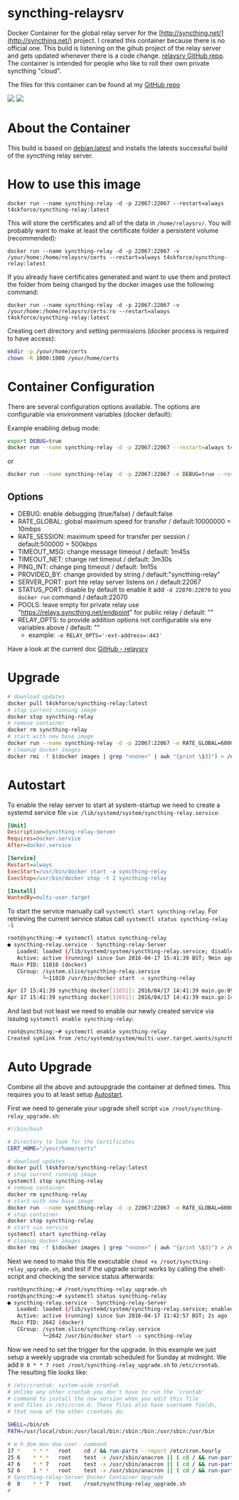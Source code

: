 # syncthing-relaysrv
Docker Container for the global relay server for the [http://syncthing.net/](http://syncthing.net/) project. I created this container because there is no official one. This build is listening on the gihub project of the relay server and gets updated whenever there is a code change. [relaysrv GitHub repo](https://github.com/syncthing/relaysrv). The container is intended for people who like to roll their own private syncthing "cloud".

The files for this container can be found at my [GitHub repo](https://github.com/t4skforce/syncthing-relay)

[![](https://images.microbadger.com/badges/image/t4skforce/syncthing-relay.svg)](http://microbadger.com/images/t4skforce/syncthing-relay "Get your own image badge on microbadger.com") [![](https://images.microbadger.com/badges/version/t4skforce/syncthing-relay.svg)](http://microbadger.com/images/t4skforce/syncthing-relay "Get your own version badge on microbadger.com")

# About the Container

This build is based on [debian:latest](https://hub.docker.com/_/debian/) and installs the latests successful build of the syncthing relay server.

# How to use this image

`docker run --name syncthing-relay -d -p 22067:22067 --restart=always t4skforce/syncthing-relay:latest`

This will store the certificates and all of the data in `/home/relaysrv/`. You will probably want to make at least the certificate folder a persistent volume (recommended):

`docker run --name syncthing-relay -d -p 22067:22067 -v /your/home:/home/relaysrv/certs --restart=always t4skforce/syncthing-relay:latest`

If you already have certificates generated and want to use them and protect the folder from being changed by the docker images use the following command:

`docker run --name syncthing-relay -d -p 22067:22067 -v /your/home:/home/relaysrv/certs:ro --restart=always t4skforce/syncthing-relay:latest`

Creating cert directory and setting permissions (docker process is required to have access):
```bash
mkdir -p /your/home/certs
chown -R 1000:1000 /your/home/certs
```

# Container Configuration

There are several configuration options available. The options are configurable via environment variables (docker default):

Example enabling debug mode:
```bash
export DEBUG=true
docker run --name syncthing-relay -d -p 22067:22067 --restart=always t4skforce/syncthing-relay:latest
```

or

```bash
docker run --name syncthing-relay -d -p 22067:22067 -e DEBUG=true --restart=always t4skforce/syncthing-relay:latest
```

## Options

* DEBUG: enable debugging (true/false) / default:false
* RATE_GLOBAL: global maximum speed for transfer / default:10000000 = 10mbps
* RATE_SESSION: maximum speed for transfer per session / default:500000 = 500kbps
* TIMEOUT_MSG: change message timeout / default: 1m45s
* TIMEOUT_NET: change net timeout / default: 3m30s
* PING_INT: change ping timeout / default: 1m15s
* PROVIDED_BY: change provided by string / default:"syncthing-relay"
* SERVER_PORT: port hte relay server listens on / default:22067
* STATUS_PORT: disable by default to enable it add `-d 22070:22070` to you `docker run` command  / default:22070
* POOLS: leave empty for private relay use "https://relays.syncthing.net/endpoint" for public relay / default: ""
* RELAY_OPTS: to provide addition options not configurable via env variables above / default: ""
  - example: `-e RELAY_OPTS='-ext-address=:443'`

Have a look at the current doc [GitHub - relaysrv](https://github.com/syncthing/relaysrv/blob/master/README.md)

# Upgrade
```bash
# download updates
docker pull t4skforce/syncthing-relay:latest
# stop current running image
docker stop syncthing-relay
# remove container
docker rm syncthing-relay
# start with new base image
docker run --name syncthing-relay -d -p 22067:22067 -e RATE_GLOBAL=6000000 -e RATE_SESSION=1000000 -v /your/home:/home/relaysrv/certs:ro --restart=always t4skforce/syncthing-relay:latest
# cleanup docker images
docker rmi -f $(docker images | grep "<none>" | awk "{print \$3}") > /dev/null 2>&1
```

# Autostart
To enable the relay server to start at system-startup we need to create a systemd service file `vim /lib/systemd/system/syncthing-relay.service`:

```ini
[Unit]
Description=Syncthing-relay-Server
Requires=docker.service
After=docker.service

[Service]
Restart=always
ExecStart=/usr/bin/docker start -a syncthing-relay
ExecStop=/usr/bin/docker stop -t 2 syncthing-relay

[Install]
WantedBy=multi-user.target
```

To start the service manually call `systemctl start syncthing-relay`. For retrieving the current service status call `systemctl status syncthing-relay -l`

```bash
root@syncthing:~# systemctl status syncthing-relay
● syncthing-relay.service - Syncthing-relay-Server
   Loaded: loaded (/lib/systemd/system/syncthing-relay.service; disabled)
   Active: active (running) since Sun 2016-04-17 15:41:39 BST; 9min ago
 Main PID: 11010 (docker)
   CGroup: /system.slice/syncthing-relay.service
           └─11010 /usr/bin/docker start -a syncthing-relay

Apr 17 15:41:39 syncthing docker[11651]: 2016/04/17 14:41:39 main.go:89: Connection limit 838860
Apr 17 15:41:39 syncthing docker[11651]: 2016/04/17 14:41:39 main.go:147: URI: relay://0.0.0.0:22067/?id=<your server id>&pingInterval=1m15s&networkTimeout=3m30s&sessionLimitBps=1000000&globalLimitBps=6000000&statusAddr=&providedBy=syncthing-relay

```

And last but not least we need to enable our newly created service via issuing `systemctl enable syncthing-relay`:
```bash
root@syncthing:~# systemctl enable syncthing-relay
Created symlink from /etc/systemd/system/multi-user.target.wants/syncthing-relay.service to /lib/systemd/system/syncthing-relay.service.
```

# Auto Upgrade
Combine all the above and autoupgrade the container at defined times. This requires you to at least setup [Autostart](#autostart).

First we need to generate your upgrade shell script `vim /root/syncthing-relay_upgrade.sh`:

```bash
#!/bin/bash

# Directory to look for the Certificates
CERT_HOME="/your/home/certs"

# download updates
docker pull t4skforce/syncthing-relay:latest
# stop current running image
systemctl stop syncthing-relay
# remove container
docker rm syncthing-relay
# start with new base image
docker run --name syncthing-relay -d -p 22067:22067 -e RATE_GLOBAL=6000000 -e RATE_SESSION=1000000 -v ${CERT_HOME}:/home/relaysrv/certs:ro --restart=always t4skforce/syncthing-relay:latest
# stop container
docker stop syncthing-relay
# start via service
systemctl start syncthing-relay
# cleanup docker images
docker rmi -f $(docker images | grep "<none>" | awk "{print \$3}") > /dev/null 2>&1
```

Next we need to make this file executable `chmod +x /root/syncthing-relay_upgrade.sh`, and test if the upgrade script works by calling the shell-script and checking the service status afterwards:
```bash
root@syncthing:~# /root/syncthing-relay_upgrade.sh
root@syncthing:~# systemctl status syncthing-relay
● syncthing-relay.service - Syncthing-relay-Server
   Loaded: loaded (/lib/systemd/system/syncthing-relay.service; enabled)
   Active: active (running) since Sun 2016-04-17 11:42:57 BST; 2s ago
 Main PID: 2642 (docker)
   CGroup: /system.slice/syncthing-relay.service
           └─2642 /usr/bin/docker start -a syncthing-relay
```

Now we need to set the trigger for the upgrade. In this example we just setup a weekly upgrade via crontab scheduled for Sunday at midnight. We add `0 0 * * 7 root /root/syncthing-relay_upgrade.sh` to `/etc/crontab`. The resulting file looks like:

```bash
# /etc/crontab: system-wide crontab
# Unlike any other crontab you don't have to run the `crontab'
# command to install the new version when you edit this file
# and files in /etc/cron.d. These files also have username fields,
# that none of the other crontabs do.

SHELL=/bin/sh
PATH=/usr/local/sbin:/usr/local/bin:/sbin:/bin:/usr/sbin:/usr/bin

# m h dom mon dow user  command
17 *    * * *   root    cd / && run-parts --report /etc/cron.hourly
25 6    * * *   root    test -x /usr/sbin/anacron || ( cd / && run-parts --report /etc/cron.daily )
47 6    * * 7   root    test -x /usr/sbin/anacron || ( cd / && run-parts --report /etc/cron.weekly )
52 6    1 * *   root    test -x /usr/sbin/anacron || ( cd / && run-parts --report /etc/cron.monthly )
# Syncthing-relay-Server Docker Container Upgrade
0  0    * * 7   root    /root/syncthing-relay_upgrade.sh
#
```
